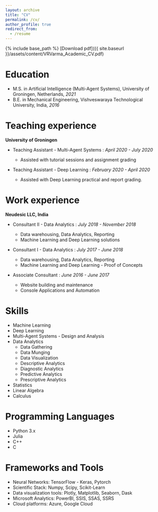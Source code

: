 ```yaml
---
layout: archive
title: "CV"
permalink: /cv/
author_profile: true
redirect_from:
  - /resume
---
```


{% include base_path %}
[Download pdf]({{ site.baseurl }}/assets/content/VRVarma_Academic_CV.pdf)

Education
======
* M.S. in Artificial Intelligence (Multi-Agent Systems), University of Groningen, Netherlands, _2021_
* B.E. in Mechanical Engineering, Vishveswaraya Technological University, India, _2016_


Teaching experience
======
**University of Groningen**
* Teaching Assistant - Multi-Agent Systems : _April 2020 - July 2020_
  * Assisted with tutorial sessions and assignment grading

* Teaching Assistant - Deep Learning : _February 2020 - April 2020_
  * Assisted with Deep Learning practical and report grading.


Work experience
======
**Neudesic LLC, India**
* Consultant II - Data  Analytics : _July 2018 - November 2018_
  * Data warehousing, Data Analytics, Reporting
  * Machine Learning and Deep Learning solutions

* Consultant I - Data Analytics : _July 2017 - June 2018_
  * Data warehousing, Data Analytics, Reporting
  * Machine Learning and Deep Learning - Proof of Concepts

* Associate Consultant : _June 2016 - June 2017_
  * Website building and maintenance
  * Console Applications and Automation
  
Skills
======
* Machine Learning
* Deep Learning
* Multi-Agent Systems - Design and Analysis
* Data Analytics
  * Data Gathering
  * Data Munging
  * Data Visualization
  * Descriptive Analytics
  * Diagnostic Analytics
  * Predictive Analytics
  * Prescriptive Analytics
* Statistics
* Linear Algebra
* Calculus

Programming Languages
======
* Python 3.x
* Julia
* C++
* C

Frameworks and Tools
======
* Neural Networks: TensorFlow - Keras, Pytorch
* Scientific Stack: Numpy, Scipy, Scikit-Learn
* Data visualization tools: Plotly, Matplotlib, Seaborn, Dask
* Microsoft Analytics: PowerBI, SSIS, SSAS, SSRS
* Cloud platforms: Azure, Google Cloud


<!-- Publications
======
  <ul>{% for post in site.publications %}
    {% include archive-single-cv.html %}
  {% endfor %}</ul> -->
  
<!-- Talks
======
  <ul>{% for post in site.talks %}
    {% include archive-single-talk-cv.html %}
  {% endfor %}</ul> -->
  
<!-- Open Source Contributions
======
  <ul>{% for post in site.teaching %}
    {% include archive-single-cv.html %}
  {% endfor %}</ul> -->
  
